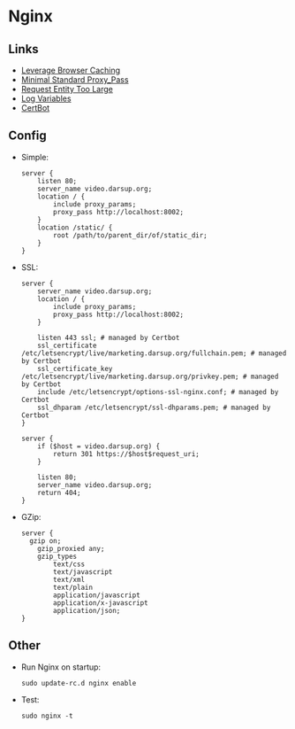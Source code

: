 # Nginx

## Links

- [Leverage Browser Caching](https://stackoverflow.com/questions/20147587/how-to-leverage-browser-caching-in-django#answer-20147630)
- [Minimal Standard Proxy_Pass](https://serverfault.com/questions/112795/how-to-run-a-server-on-port-80-as-a-normal-user-on-linux#answer-450513)
- [Request Entity Too Large](https://www.cyberciti.biz/faq/linux-unix-bsd-nginx-413-request-entity-too-large/)
- [Log Variables](https://serverfault.com/questions/404626/how-to-output-variable-in-nginx-log-for-debugging/580739#580739)
- [CertBot](https://certbot.eff.org/instructions?ws=nginx&os=debianbuster)

## Config

- Simple:
  ```
  server {
      listen 80;
      server_name video.darsup.org;
      location / {
          include proxy_params;
          proxy_pass http://localhost:8002;
      }
      location /static/ {
          root /path/to/parent_dir/of/static_dir;
      }
  }
  ```
- SSL:
  ```
  server {
      server_name video.darsup.org;
      location / {
          include proxy_params;
          proxy_pass http://localhost:8002;
      }

      listen 443 ssl; # managed by Certbot
      ssl_certificate /etc/letsencrypt/live/marketing.darsup.org/fullchain.pem; # managed by Certbot
      ssl_certificate_key /etc/letsencrypt/live/marketing.darsup.org/privkey.pem; # managed by Certbot
      include /etc/letsencrypt/options-ssl-nginx.conf; # managed by Certbot
      ssl_dhparam /etc/letsencrypt/ssl-dhparams.pem; # managed by Certbot
  }

  server {
      if ($host = video.darsup.org) {
          return 301 https://$host$request_uri;
      }

      listen 80;
      server_name video.darsup.org;
      return 404;
  }
  ```
- GZip:
  ```
  server {
  	gzip on;
      gzip_proxied any;
      gzip_types
          text/css
          text/javascript
          text/xml
          text/plain
          application/javascript
          application/x-javascript
          application/json;
  }
  ```

## Other

- Run Nginx on startup:
  ```
  sudo update-rc.d nginx enable
  ```
- Test:
  ```
  sudo nginx -t
  ```
